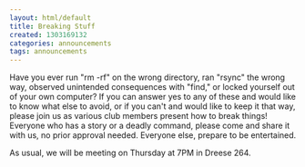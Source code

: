```yaml
---
layout: html/default
title: Breaking Stuff
created: 1303169132
categories: announcements
tags: announcements
---
```

Have you ever run "rm -rf" on the wrong directory, ran "rsync" the wrong way, observed unintended consequences with "find," or locked yourself out of your own computer? If you can answer yes to any of these and would like to know what else to avoid, or if you can't and would like to keep it that way, please join us as various club members present how to break things! Everyone who has a story or a deadly command, please come and share it with us, no prior approval needed. Everyone else, prepare to be entertained.

As usual, we will be meeting on Thursday at 7PM in Dreese 264.
